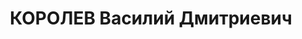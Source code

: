 ---
title: КОРОЛЕВ Василий Дмитриевич
description: 'Род. в 1902, Саратовская губ., пос. Салтыковка, русский, обр.: среднее,
  член КП(б)У с 1930. Проживал: Украинская ССР, г. Харьков, Чернышевского, 96 а, кв.
  64. Экономист-плановик, трест "Кокс" зам. нач. угольного отд.

  Арестован 05.11.1937. Обв. по ст. 54-8-11 (участник антисоветской террористической
  вредительской организации правых, проводил вредительскую деятельность). Приговор:
  выездная сессия ВК ВС СССР, 30.12.1937 – ВМН. Расстрелян 31.12.1937, г.Харьков.

  Реабилитирован 24.12.1957'
---